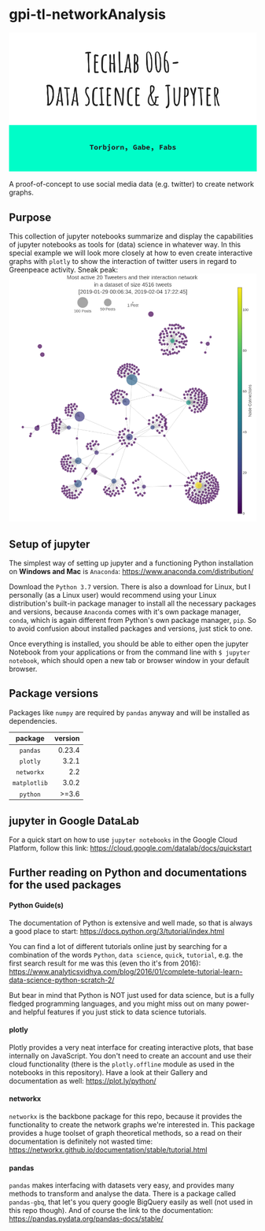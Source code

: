 # gpi-tl-networkAnalysis
![techlab opening slide](_pictures/techlab006.png "opening slide")


A proof-of-concept to use social media data (e.g. twitter) to create network graphs.

## Purpose
This collection of jupyter notebooks summarize and display the capabilities of jupyter notebooks as tools for (data) science in whatever way. In this special example we will look more closely at how to even create interactive graphs with `plotly` to show the interaction of twitter users in regard to Greenpeace activity. Sneak peak: 
![sneaky peaky no interacty](_pictures/plotly_graph.png "network graph")

## Setup of jupyter
The simplest way of setting up jupyter and a functioning Python installation on __Windows and Mac__ is `Anaconda`: https://www.anaconda.com/distribution/

Download the `Python 3.7` version. There is also a download for Linux, but I personally (as a Linux user) would recommend using your Linux distribution's built-in package manager to install all the necessary packages and versions, because `Anaconda` comes with it's own package manager, `conda`, which is again different from Python's own package manager, `pip`. So to avoid confusion about installed packages and versions, just stick to one.

Once everything is installed, you should be able to either open the jupyter Notebook from your applications or from the command line with `$ jupyter notebook`, which should open a new tab or browser window in your default browser. 

## Package versions 
Packages like `numpy` are required by `pandas` anyway and will be installed as dependencies.

| package 		  | version   |
|:-----------------------:| ---------:|
| `pandas` 		  | 0.23.4    |
| `plotly` 		  | 3.2.1     |
| `networkx` 		  | 2.2       |
| `matplotlib` 		  | 3.0.2     |
| `python` 		  | >=3.6     |

## jupyter in Google DataLab
For a quick start on how to use `jupyter notebooks` in the Google Cloud Platform, follow this link: https://cloud.google.com/datalab/docs/quickstart

## Further reading on Python and documentations for the used packages

#### Python Guide(s)
The documentation of Python is extensive and well made, so that is always a good place to start: https://docs.python.org/3/tutorial/index.html

You can find a lot of different tutorials online just by searching for a combination of the words `Python`, `data science`, `quick`, `tutorial`, e.g. the first search result for me was this (even tho it's from 2016): https://www.analyticsvidhya.com/blog/2016/01/complete-tutorial-learn-data-science-python-scratch-2/

But bear in mind that Python is NOT just used for data science, but is a fully fledged programming languages, and you might miss out on many power- and helpful features if you just stick to data science tutorials. 

#### plotly
Plotly provides a very neat interface for creating interactive plots, that base internally on JavaScript. You don't need to create an account and use their cloud functionality (there is the `plotly.offline` module as used in the notebooks in this repository). Have a look at their Gallery and documentation as well: https://plot.ly/python/

#### networkx
`networkx` is the backbone package for this repo, because it provides the functionality to create the network graphs we're interested in. This package provides a huge toolset of graph theoretical methods, so a read on their documentation is definitely not wasted time: https://networkx.github.io/documentation/stable/tutorial.html

#### pandas
`pandas` makes interfacing with datasets very easy, and provides many methods to transform and analyse the data. There is a package called `pandas-gbq`, that let's you query google BigQuery easily as well (not used in this repo though). And of course the link to the documentation: https://pandas.pydata.org/pandas-docs/stable/ 